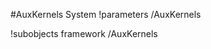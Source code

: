 <!-- MOOSE System Documentation Stub: Remove this when content is added. -->
#AuxKernels System
!parameters /AuxKernels

!subobjects framework /AuxKernels

